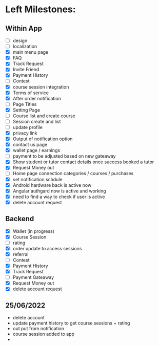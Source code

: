 # Left Milestones:
## Within App
- [ ] design
- [ ] localization
- [x] main menu page
- [x] FAQ
- [x] Track Request
- [x] Invite Friend
- [x] Payment History
- [ ] Contest
- [x] course session integration
- [x] Terms of service
- [x] After order notification
- [ ] Page Titles
- [x] Setting Page
- [ ] Course list and create course
- [ ] Session create and list
- [ ] update profile
- [x] privacy link
- [x] Output of notification option
- [x] contact us page
- [x] wallet page / earnings
- [ ] payment to be adjusted based on new gateaway
- [x] Show student or tutor contact details once success booked a tutor
- [x] Request Money out
- [ ] Home page connection categories / courses / purchases
- [x] set notification schdule
- [x] Android hardware back is active now
- [x] Angular authgard now is active and working
- [x] need to find a way to check if user is active
- [x] delete account request

## Backend
- [x] Wallet (in progress)
- [x] Course Session
- [ ] rating
- [x] order update to access sessions
- [x] referral
- [ ] Contest
- [x] Payment History
- [x] Track Request
- [ ] Payment Gateaway
- [x] Request Money out
- [x] delete account request

## 25/06/2022
- delete account
- update payment history to get course sessions + rating
- out put from notification
- course session added to app
- 

